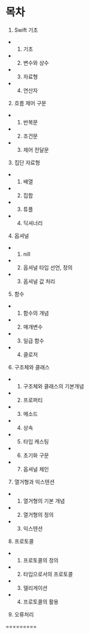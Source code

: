 # 목차

1. Swift 기초

- 1. 기초

- 2. 변수와 상수

- 3. 자료형

- 4. 연산자



2. 흐름 제어 구문

- 1. 반복문

- 2. 조건문

- 3. 제어 전달문



3. 집단 자료형

- 1. 배열

- 2. 집합

- 3. 튜플

- 4. 딕셔너리



4. 옵셔널

- 1. nill

- 2. 옵셔널 타입 선언, 정의

- 3. 옵셔널 값 처리



5. 함수

- 1. 함수의 개념

- 2. 매개변수

- 3. 일급 함수

- 4. 클로저



6. 구조체와 클래스

- 1. 구조체와 클래스의 기본개념

- 2. 프로퍼티

- 3. 메소드

- 4. 상속

- 5. 타입 캐스팅

- 6. 초기화 구문

- 7. 옵셔널 체인



7. 열거형과 익스텐션

- 1. 열거형의 기본 개념

- 2. 열거형의 정의

- 3. 익스텐션



8. 프로토콜

- 1. 프로토콜의 정의

- 2. 타입으로서의 프로토콜

- 3. 델리게이션

- 4. 프로토콜의 활용



9. 오류처리

=========
